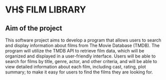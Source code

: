 # VH$ FILM LIBRARY

## Aim of the project

This software project aims to develop a program that allows users to search and display information about films from The Movie Database (TMDB). The program will utilize the TMDB API to retrieve film data, which will be organized and displayed in a user-friendly interface. Users will be able to search for films by title, genre, actor, and other criteria, and will be able to view detailed information about each film, including cast, rating, plot summary;  to make it easy for users to find the films they are looking for.
